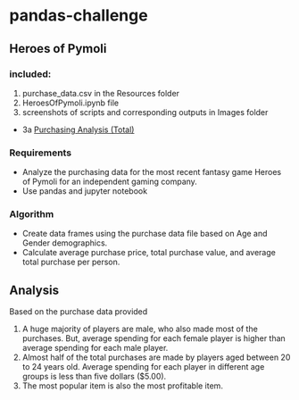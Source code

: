 # pandas-challenge
 
## Heroes of Pymoli

### included:
1. purchase_data.csv in the Resources folder
2. HeroesOfPymoli.ipynb file
3. screenshots of scripts and corresponding outputs in Images folder
  * 3a [Purchasing Analysis (Total)]()

### Requirements
* Analyze the purchasing data for the most recent fantasy game Heroes of Pymoli for an independent gaming company.
* Use pandas and jupyter notebook

### Algorithm
* Create data frames using the purchase data file based on Age and Gender demographics.
* Calculate average purchase price, total purchase value, and average total purchase per person.


## Analysis
Based on the purchase data provided
1. A huge majority of players are male, who also made most of the purchases. But, average spending for each female player is higher than average spending for each male player.
2. Almost half of the total purchases are made by players aged between 20 to 24 years old. Average spending for each player in different age groups is less than five dollars ($5.00).
3. The most popular item is also the most profitable item.

